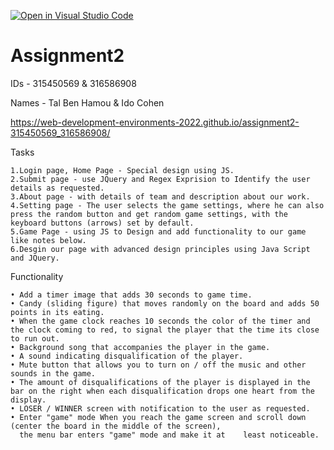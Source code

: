[![Open in Visual Studio Code](https://classroom.github.com/assets/open-in-vscode-c66648af7eb3fe8bc4f294546bfd86ef473780cde1dea487d3c4ff354943c9ae.svg)](https://classroom.github.com/online_ide?assignment_repo_id=7802215&assignment_repo_type=AssignmentRepo)
# Assignment2
 
 IDs - 315450569 & 316586908 

Names - Tal Ben Hamou & Ido Cohen

https://web-development-environments-2022.github.io/assignment2-315450569_316586908/

Tasks

    1.Login page, Home Page - Special design using JS.
    2.Submit page - use JQuery and Regex Exprision to Identify the user details as requested.
    3.About page - with details of team and description about our work.
    4.Setting page - The user selects the game settings, where he can also press the random button and get random game settings, with the keyboard buttons (arrows) set by default.
    5.Game Page - using JS to Design and add functionality to our game like notes below.
    6.Desgin our page with advanced design principles using Java Script and JQuery.
    
Functionality

    • Add a timer image that adds 30 seconds to game time.
    • Candy (sliding figure) that moves randomly on the board and adds 50 points in its eating.
    • When the game clock reaches 10 seconds the color of the timer and the clock coming to red, to signal the player that the time its close to run out.
    • Background song that accompanies the player in the game.
    • A sound indicating disqualification of the player.
    • Mute button that allows you to turn on / off the music and other sounds in the game.
    • The amount of disqualifications of the player is displayed in the bar on the right when each disqualification drops one heart from the display.
    • LOSER / WINNER screen with notification to the user as requested.
    • Enter "game" mode When you reach the game screen and scroll down (center the board in the middle of the screen), 
      the menu bar enters "game" mode and make it at    least noticeable.
   
    
